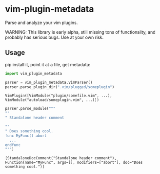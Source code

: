 # vim-plugin-metadata

Parse and analyze your vim plugins.

WARNING: This library is early alpha, still missing tons of functionality, and probably has serious
bugs. Use at your own risk.

## Usage

pip install it, point it at a file, get metadata:

```python
import vim_plugin_metadata

parser = vim_plugin_metadata.VimParser()
parser.parse_plugin_dir(".vim/plugged/someplugin")
```
```
VimPlugin([VimModule("plugin/somefile.vim", ...), VimModule("autoload/someplugin.vim", ...)])
```

```python
parser.parse_module("""
""
" Standalone header comment

""
" Does something cool.
func MyFunc() abort
  ...
endfunc
""")
```
```
[StandaloneDocComment("Standalone header comment"), Function(name="MyFunc", args=[], modifiers=["abort"], doc="Does something cool.")]
```
